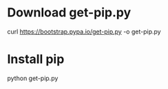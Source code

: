 # Download get-pip.py
curl https://bootstrap.pypa.io/get-pip.py -o get-pip.py

# Install pip
python get-pip.py
